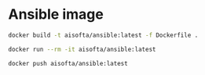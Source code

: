 # Ansible image

```bash
docker build -t aisofta/ansible:latest -f Dockerfile .
```

````bash
docker run --rm -it aisofta/ansible:latest
````

```bash
docker push aisofta/ansible:latest
```
